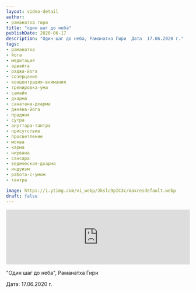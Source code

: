 ```yaml
---
layout: video-detail
author:
- раманатха гири
title: "один шаг до неба"
publishDate: 2020-06-17
description: "Один шаг до неба, Раманатха Гири  Дата  17.06.2020 г."
tags: 
- раманатха
- йога
- медитация
- адвайта
- раджа-йога
- созерцание
- концентрация-внимания
- тренировка-ума
- самайя
- дхарма
- санатана-дхарма
- джняна-йога
- праджня
- сутра
- ануттара-тантра
- присутствие
- просветление
- мокша
- карма
- нирвана
- сансара
- ведическая-дхарма
- индуизм
- работа-с-умом
- тантра

image: https://i.ytimg.com/vi_webp/Jkslc9pIC3c/maxresdefault.webp
draft: false
---
```


<iframe width="100%" src="https://www.youtube.com/embed/Jkslc9pIC3c" frameborder="0" allowfullscreen=""></iframe> 

 "Один шаг до неба", Раманатха Гири

 Дата: 17.06.2020 г.

  

 